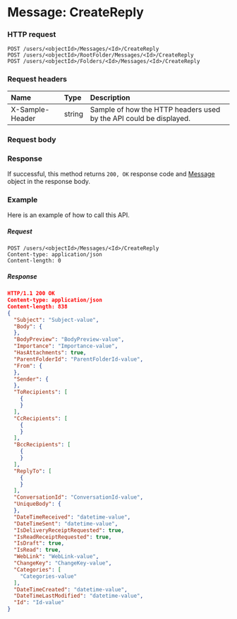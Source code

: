 # Message: CreateReply


### HTTP request
```http
POST /users/<objectId>/Messages/<Id>/CreateReply
POST /users/<objectId>/RootFolder/Messages/<Id>/CreateReply
POST /users/<objectId>/Folders/<Id>/Messages/<Id>/CreateReply

```
### Request headers
| Name       | Type | Description|
|:---------------|:--------|:----------|
| X-Sample-Header  | string  | Sample of how the HTTP headers used by the API could be displayed.|

### Request body

### Response
If successful, this method returns `200, OK` response code and [Message](../resources/message.md) object in the response body.

### Example
Here is an example of how to call this API.
##### Request
```http
POST /users/<objectId>/Messages/<Id>/CreateReply
Content-type: application/json
Content-length: 0
```
##### Response
```json
HTTP/1.1 200 OK
Content-type: application/json
Content-length: 838
{
  "Subject": "Subject-value",
  "Body": {
  },
  "BodyPreview": "BodyPreview-value",
  "Importance": "Importance-value",
  "HasAttachments": true,
  "ParentFolderId": "ParentFolderId-value",
  "From": {
  },
  "Sender": {
  },
  "ToRecipients": [
    {
    }
  ],
  "CcRecipients": [
    {
    }
  ],
  "BccRecipients": [
    {
    }
  ],
  "ReplyTo": [
    {
    }
  ],
  "ConversationId": "ConversationId-value",
  "UniqueBody": {
  },
  "DateTimeReceived": "datetime-value",
  "DateTimeSent": "datetime-value",
  "IsDeliveryReceiptRequested": true,
  "IsReadReceiptRequested": true,
  "IsDraft": true,
  "IsRead": true,
  "WebLink": "WebLink-value",
  "ChangeKey": "ChangeKey-value",
  "Categories": [
    "Categories-value"
  ],
  "DateTimeCreated": "datetime-value",
  "DateTimeLastModified": "datetime-value",
  "Id": "Id-value"
}
```

<!-- uuid: b941fec3-82b7-4ef9-818c-2206a1a79e0e
2015-10-09 16:05:02 UTC -->